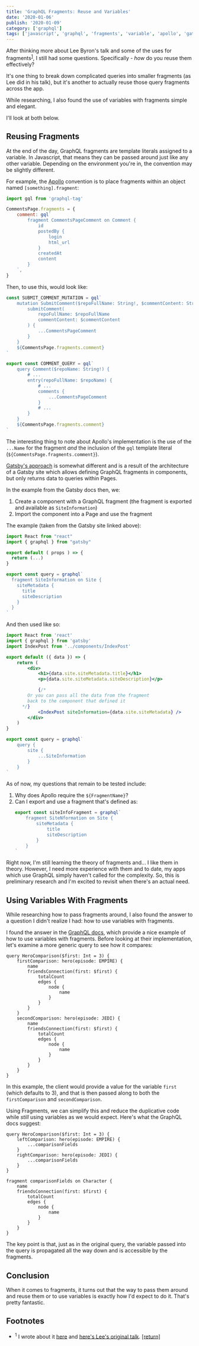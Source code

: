 ```yaml
---
title: 'GraphQL Fragments: Reuse and Variables'
date: '2020-01-06'
publish: '2020-01-09'
category: ['graphql']
tags: ['javascript', 'graphql', 'fragments', 'variable', 'apollo', 'gatsby']
---
```


After thinking more about Lee Byron's talk and some of the uses for fragments<sup>[1](#footnotes)</sup><a id="fn1"></a>, I still had some questions. Specifically - _how_ do you reuse them effectively?

It's one thing to break down complicated queries into smaller fragments (as Lee did in his talk), but it's another to actually reuse those query fragments across the app.

While researching, I also found the use of variables with fragments simple and elegant.

I'll look at both below.

## Reusing Fragments

At the end of the day, GraphQL fragments are template literals assigned to a variable. In Javascript, that means they can be passed around just like any other variable. Depending on the environment you're in, the convention may be slightly different.

For example, the [Apollo](https://www.apollographql.com/docs/react/data/fragments/#reusing-fragments) convention is to place fragments within an object named `[something].fragment`:

```javascript:title=CommentsFragment.js
import gql from 'graphql-tag'

CommentsPage.fragments = {
    comment: gql`
        fragment CommentsPageComment on Comment {
            id
            postedBy {
                login
                html_url
            }
            createdAt
            content
        }
    `,
}
```

Then, to use this, would look like:

```javascript:title=UsingFragments.js
const SUBMIT_COMMENT_MUTATION = gql`
    mutation SubmitComment($repoFullName: String!, $commentContent: String!) {
        submitComment(
            repoFullName: $repoFullName
            commentContent: $commentContent
        ) {
            ...CommentsPageComment
        }
    }
    ${CommentsPage.fragments.comment}
`

export const COMMENT_QUERY = gql`
    query Comment($repoName: String!) {
        # ...
        entry(repoFullName: $repoName) {
            # ...
            comments {
                ...CommentsPageComment
            }
            # ...
        }
    }
    ${CommentsPage.fragments.comment}
`
```

The interesting thing to note about Apollo's implementation is the use of the `...Name` for the fragment _and_ the inclusion of the `gql` template literal (`${CommentsPage.fragments.comment}`).

[Gatsby's approach](https://www.gatsbyjs.org/docs/using-graphql-fragments/#creating-and-using-a-fragment) is somewhat different and is a result of the architecture of a Gatsby site which allows defining GraphQL fragments in components, but only returns data to queries within Pages.

In the example from the Gatsby docs then, we:

1. Create a component with a GraphQL fragment (the fragment is exported and available as `SiteInformation`)
2. Import the component into a Page and use the fragment

The example (taken from the Gatsby site linked above):

```javascript:title=src/components/IndexPost.jsx
import React from "react"
import { graphql } from "gatsby"

export default ( props ) => {
  return (...)
}

export const query = graphql`
  fragment SiteInformation on Site {
    siteMetadata {
      title
      siteDescription
    }
  }
`
```

And then used like so:

```javascript:title=src/pages/main.jsx
import React from 'react'
import { graphql } from 'gatsby'
import IndexPost from '../components/IndexPost'

export default ({ data }) => {
    return (
        <div>
            <h1>{data.site.siteMetadata.title}</h1>
            <p>{data.site.siteMetadata.siteDescription}</p>

            {/*
        Or you can pass all the data from the fragment
        back to the component that defined it
      */}
            <IndexPost siteInformation={data.site.siteMetadata} />
        </div>
    )
}

export const query = graphql`
    query {
        site {
            ...SiteInformation
        }
    }
`
```

As of now, my questions that remain to be tested include:

1. Why does Apollo require the `${FragmentName}`?
2. Can I export and use a fragment that's defined as:
    ```javascript:title=siteInfoFragment.js
    export const siteInfoFragment = graphql`
        fragment SiteNformation on Site {
            siteMetadata {
                title
                siteDescription
            }
        }
    `
    ```

Right now, I'm still learning the theory of fragments and... I like them in theory. However, I need more experience with them and to date, my apps which use GraphQL simply haven't called for the complexity. So, this is preliminary research and I'm excited to revisit when there's an actual need.

## Using Variables With Fragments

While researching how to pass fragments around, I also found the answer to a question I didn't realize I had: how to use variables with fragments.

I found the answer in the [GraphQL docs](https://graphql.org/learn/queries/#using-variables-inside-fragments), which provide a nice example of how to use variables with fragments. Before looking at their implementation, let's examine a more generic query to see how it compares:

```graphql:title=HeroComparison.gql
query HeroComparison($first: Int = 3) {
    firstComparison: hero(episode: EMPIRE) {
        name
        friendsConnection(first: $first) {
            totalCount
            edges {
                node {
                    name
                }
            }
        }
    }
    secondComparison: hero(episode: JEDI) {
        name
        friendsConnection(first: $first) {
            totalCount
            edges {
                node {
                    name
                }
            }
        }
    }
}
```

In this example, the client would provide a value for the variable `first` (which defaults to 3), and that is then passed along to both the `firstComparison` and `secondComparison`.

Using Fragments, we can simplify this and reduce the duplicative code while _still_ using variables as we would expect. Here's what the GraphQL docs suggest:

```graphql:title=HeroComparisonWithFragments.gql
query HeroComparison($first: Int = 3) {
    leftComparison: hero(episode: EMPIRE) {
        ...comparisonFields
    }
    rightComparison: hero(episode: JEDI) {
        ...comparisonFields
    }
}

fragment comparisonFields on Character {
    name
    friendsConnection(first: $first) {
        totalCount
        edges {
            node {
                name
            }
        }
    }
}
```

The key point is that, just as in the original query, the variable passed into the query is propagated all the way down and is accessible by the fragments.

## Conclusion

When it comes to fragments, it turns out that the way to pass them around and reuse them or to use variables is exactly how I'd expect to do it. That's pretty fantastic.

## Footnotes

-   <sup>1</sup> I wrote about it [here](graphql-fragments/) and [here's Lee's original talk](https://www.youtube.com/watch?v=pLvrZPSzHxo). [[return]](#fn1)
